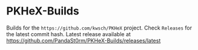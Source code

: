 # PKHeX-Builds
Builds for the `https://github.com/kwsch/PKHeX` project. Check `Releases` for the latest commit hash.
Latest release available at https://github.com/PandaSt0rm/PKHeX-Builds/releases/latest
